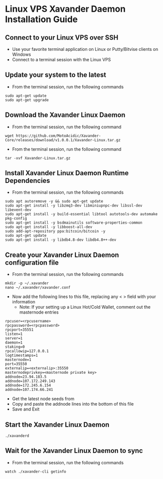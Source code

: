 # Linux VPS Xavander Daemon Installation Guide

## Connect to your Linux VPS over SSH

  * Use your favorite terminal application on Linux or Putty/Bitvise clients on Windows
  * Connect to a terminal session with the Linux VPS
  
## Update your system to the latest

  * From the terminal session, run the following commands
  ```
  sudo apt-get update
  sudo apt-get upgrade
  ```
  
## Download the Xavander Linux Daemon

  * From the terminal session, run the following command
  ```
  wget https://github.com/MotoAcidic/Xavander-Core/releases/download/v1.0.0.1/Xavander-Linux.tar.gz
  ```
  * From the terminal session, run the following command
  ```
  tar -xvf Xavander-Linux.tar.gz
  ```
  
## Install Xavander Linux Daemon Runtime Dependencies

  * From the terminal session, run the following commands
  ```
  sudo apt autoremove -y && sudo apt-get update
  sudo apt-get install -y libzmq3-dev libminiupnpc-dev libssl-dev libevent-dev
  sudo apt-get install -y build-essential libtool autotools-dev automake pkg-config
  sudo apt-get install -y bsdmainutils software-properties-common
  sudo apt-get install -y libboost-all-dev
  sudo add-apt-repository ppa:bitcoin/bitcoin -y
  sudo apt-get update
  sudo apt-get install -y libdb4.8-dev libdb4.8++-dev
  ```
  
## Create your Xavander Linux Daemon configuration file

* From the terminal session, run the following commands
```
mkdir -p ~/.xavander
nano ~/.xavander/xavander.conf
```

* Now add the following lines to this file, replacing any < > field with your information
  * Note: If your setting up a Linux Hot/Cold Wallet, comment out the masternode entries
```
rpcuser=<rpcusername>
rpcpassword=<rpcpassword>
rpcport=35551
listen=1
server=1
daemon=1
staking=0
rpcallowip=127.0.0.1
logtimestamps=1
masternode=1
port=35550
externalip=<externalip>:35550
masternodeprivkey=<masternode private key>
addnode=23.94.183.5
addnode=107.172.249.143
addnode=172.245.6.154
addnode=107.174.66.241
```

* Get the latest node seeds from 
* Copy and paste the addnode lines into the bottom of this file
* Save and Exit

## Start the Xavander Linux Daemon

```
./xavanderd
```

## Wait for the Xavander Linux Daemon to sync

* From the terminal session, run the following commands
```
watch ./xavander-cli getinfo
```

